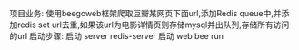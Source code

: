 项目业务:
使用beegoweb框架爬取豆瓣某网页下面url,添加Redis queue中,并添加redis set url去重,如果该url为电影详情页则存储mysql并出队列,存储所有访问的url
启动步骤:
启动 server
redis-server
启动 web
bee run